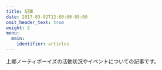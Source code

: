```yaml
---
title: 記事
date: 2017-03-02T12:00:00-05:00
omit_header_text: true
weight: 2
menu:
  main:
    identifier: articles
---
```


上郷ノーティボーイズの活動状況やイベントについての記事です。
